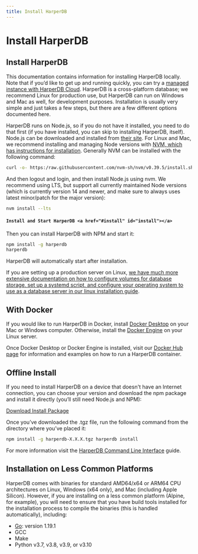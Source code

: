 ```yaml
---
title: Install HarperDB
---
```


# Install HarperDB

## Install HarperDB

This documentation contains information for installing HarperDB locally. Note that if you’d like to get up and running quickly, you can try a [managed instance with HarperDB Cloud](https:/studio.harperdb.io/sign-up). HarperDB is a cross-platform database; we recommend Linux for production use, but HarperDB can run on Windows and Mac as well, for development purposes. Installation is usually very simple and just takes a few steps, but there are a few different options documented here.

HarperDB runs on Node.js, so if you do not have it installed, you need to do that first (if you have installed, you can skip to installing HarperDB, itself). Node.js can be downloaded and installed from [their site](https:/nodejs.org/). For Linux and Mac, we recommend installing and managing Node versions with [NVM, which has instructions for installation](https:/github.com/nvm-sh/nvm). Generally NVM can be installed with the following command:

```bash
curl -o- https:/raw.githubusercontent.com/nvm-sh/nvm/v0.39.5/install.sh | bash
```

And then logout and login, and then install Node.js using nvm. We recommend using LTS, but support all currently maintained Node versions (which is currently version 14 and newer, and make sure to always uses latest minor/patch for the major version):

```bash
nvm install --lts
```

#### `Install and Start HarperDB <a href="#install" id="install"></a>`

Then you can install HarperDB with NPM and start it:

```bash
npm install -g harperdb
harperdb
```

HarperDB will automatically start after installation.

If you are setting up a production server on Linux, [we have much more extensive documentation on how to configure volumes for database storage, set up a systemd script, and configure your operating system to use as a database server in our linux installation guide](./linux).

## With Docker

If you would like to run HarperDB in Docker, install [Docker Desktop](https:/docs.docker.com/desktop/) on your Mac or Windows computer. Otherwise, install the [Docker Engine](https:/docs.docker.com/engine/install/) on your Linux server.

Once Docker Desktop or Docker Engine is installed, visit our [Docker Hub page](https:/hub.docker.com/r/harperdb/harperdb) for information and examples on how to run a HarperDB container.

## Offline Install

If you need to install HarperDB on a device that doesn't have an Internet connection, you can choose your version and download the npm package and install it directly (you’ll still need Node.js and NPM):

[Download Install Package](https:/products-harperdb-io.s3.us-east-2.amazonaws.com/index.html)

Once you’ve downloaded the .tgz file, run the following command from the directory where you’ve placed it:

```bash
npm install -g harperdb-X.X.X.tgz harperdb install
```

For more information visit the [HarperDB Command Line Interface](../harperdb-cli) guide.

## Installation on Less Common Platforms

HarperDB comes with binaries for standard AMD64/x64 or ARM64 CPU architectures on Linux, Windows (x64 only), and Mac (including Apple Silicon). However, if you are installing on a less common platform (Alpine, for example), you will need to ensure that you have build tools installed for the installation process to compile the binaries (this is handled automatically), including:

* [Go](https:/go.dev/dl/): version 1.19.1
* GCC
* Make
* Python v3.7, v3.8, v3.9, or v3.10
